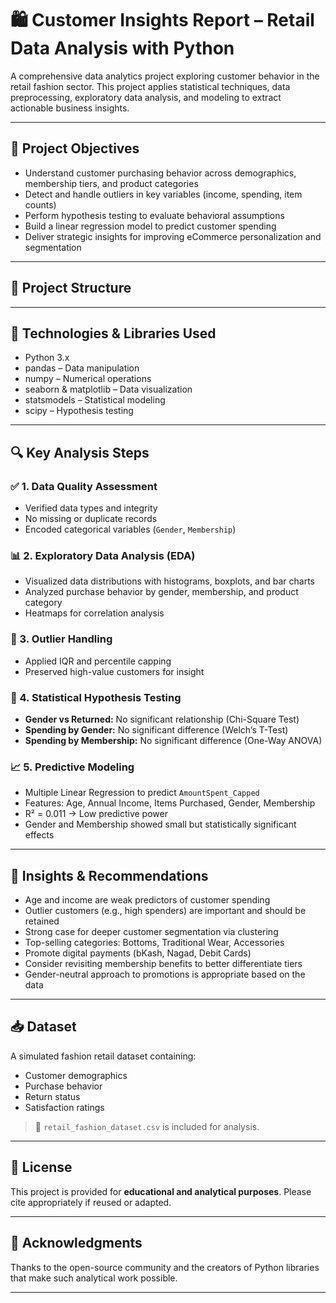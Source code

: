 # 🛍️ Customer Insights Report – Retail Data Analysis with Python

A comprehensive data analytics project exploring customer behavior in the retail fashion sector. This project applies statistical techniques, data preprocessing, exploratory data analysis, and modeling to extract actionable business insights.

---

## 📌 Project Objectives

- Understand customer purchasing behavior across demographics, membership tiers, and product categories  
- Detect and handle outliers in key variables (income, spending, item counts)  
- Perform hypothesis testing to evaluate behavioral assumptions  
- Build a linear regression model to predict customer spending  
- Deliver strategic insights for improving eCommerce personalization and segmentation  

---

## 📂 Project Structure


---

## 🧰 Technologies & Libraries Used

- Python 3.x  
- pandas – Data manipulation  
- numpy – Numerical operations  
- seaborn & matplotlib – Data visualization  
- statsmodels – Statistical modeling  
- scipy – Hypothesis testing  

---

## 🔍 Key Analysis Steps

### ✅ 1. Data Quality Assessment
- Verified data types and integrity  
- No missing or duplicate records  
- Encoded categorical variables (`Gender`, `Membership`)  

### 📊 2. Exploratory Data Analysis (EDA)
- Visualized data distributions with histograms, boxplots, and bar charts  
- Analyzed purchase behavior by gender, membership, and product category  
- Heatmaps for correlation analysis  

### 🚨 3. Outlier Handling
- Applied IQR and percentile capping  
- Preserved high-value customers for insight  

### 🧪 4. Statistical Hypothesis Testing
- **Gender vs Returned:** No significant relationship (Chi-Square Test)  
- **Spending by Gender:** No significant difference (Welch’s T-Test)  
- **Spending by Membership:** No significant difference (One-Way ANOVA)  

### 📈 5. Predictive Modeling
- Multiple Linear Regression to predict `AmountSpent_Capped`  
- Features: Age, Annual Income, Items Purchased, Gender, Membership  
- R² = 0.011 → Low predictive power  
- Gender and Membership showed small but statistically significant effects  

---

## 📌 Insights & Recommendations

- Age and income are weak predictors of customer spending  
- Outlier customers (e.g., high spenders) are important and should be retained  
- Strong case for deeper customer segmentation via clustering  
- Top-selling categories: Bottoms, Traditional Wear, Accessories  
- Promote digital payments (bKash, Nagad, Debit Cards)  
- Consider revisiting membership benefits to better differentiate tiers  
- Gender-neutral approach to promotions is appropriate based on the data  

---

## 📥 Dataset

A simulated fashion retail dataset containing:

- Customer demographics  
- Purchase behavior  
- Return status  
- Satisfaction ratings  

> 📁 `retail_fashion_dataset.csv` is included for analysis.

---

## 📄 License

This project is provided for **educational and analytical purposes**. Please cite appropriately if reused or adapted.

---

## 🙌 Acknowledgments

Thanks to the open-source community and the creators of Python libraries that make such analytical work possible.

---

